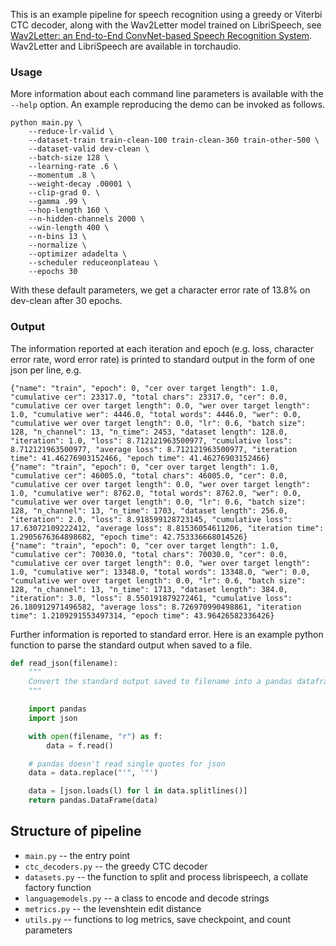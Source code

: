 This is an example pipeline for speech recognition using a greedy or Viterbi CTC decoder, along with the Wav2Letter model trained on LibriSpeech, see [Wav2Letter: an End-to-End ConvNet-based Speech Recognition System](https://arxiv.org/pdf/1609.03193.pdf). Wav2Letter and LibriSpeech are available in torchaudio.

### Usage

More information about each command line parameters is available with the `--help` option. An example reproducing the demo can be invoked as follows.
```
python main.py \
    --reduce-lr-valid \
    --dataset-train train-clean-100 train-clean-360 train-other-500 \
    --dataset-valid dev-clean \
    --batch-size 128 \
    --learning-rate .6 \
    --momentum .8 \
    --weight-decay .00001 \
    --clip-grad 0. \
    --gamma .99 \
    --hop-length 160 \
    --n-hidden-channels 2000 \
    --win-length 400 \
    --n-bins 13 \
    --normalize \
    --optimizer adadelta \
    --scheduler reduceonplateau \
    --epochs 30
```
With these default parameters, we get a character error rate of 13.8% on dev-clean after 30 epochs.

### Output

The information reported at each iteration and epoch (e.g. loss, character error rate, word error rate) is printed to standard output in the form of one json per line, e.g.
```
{"name": "train", "epoch": 0, "cer over target length": 1.0, "cumulative cer": 23317.0, "total chars": 23317.0, "cer": 0.0, "cumulative cer over target length": 0.0, "wer over target length": 1.0, "cumulative wer": 4446.0, "total words": 4446.0, "wer": 0.0, "cumulative wer over target length": 0.0, "lr": 0.6, "batch size": 128, "n_channel": 13, "n_time": 2453, "dataset length": 128.0, "iteration": 1.0, "loss": 8.712121963500977, "cumulative loss": 8.712121963500977, "average loss": 8.712121963500977, "iteration time": 41.46276903152466, "epoch time": 41.46276903152466}
{"name": "train", "epoch": 0, "cer over target length": 1.0, "cumulative cer": 46005.0, "total chars": 46005.0, "cer": 0.0, "cumulative cer over target length": 0.0, "wer over target length": 1.0, "cumulative wer": 8762.0, "total words": 8762.0, "wer": 0.0, "cumulative wer over target length": 0.0, "lr": 0.6, "batch size": 128, "n_channel": 13, "n_time": 1703, "dataset length": 256.0, "iteration": 2.0, "loss": 8.918599128723145, "cumulative loss": 17.63072109222412, "average loss": 8.81536054611206, "iteration time": 1.2905676364898682, "epoch time": 42.753336668014526}
{"name": "train", "epoch": 0, "cer over target length": 1.0, "cumulative cer": 70030.0, "total chars": 70030.0, "cer": 0.0, "cumulative cer over target length": 0.0, "wer over target length": 1.0, "cumulative wer": 13348.0, "total words": 13348.0, "wer": 0.0, "cumulative wer over target length": 0.0, "lr": 0.6, "batch size": 128, "n_channel": 13, "n_time": 1713, "dataset length": 384.0, "iteration": 3.0, "loss": 8.550191879272461, "cumulative loss": 26.180912971496582, "average loss": 8.726970990498861, "iteration time": 1.2109291553497314, "epoch time": 43.96426582336426}
```
Further information is reported to standard error. Here is an example python function to parse the standard output when saved to a file.
```python
def read_json(filename):
	"""
	Convert the standard output saved to filename into a pandas dataframe for analysis.
	"""

	import pandas
	import json

    with open(filename, "r") as f:
        data = f.read()

    # pandas doesn't read single quotes for json
    data = data.replace("'", '"')

    data = [json.loads(l) for l in data.splitlines()]
    return pandas.DataFrame(data)
```

## Structure of pipeline

* `main.py` -- the entry point
* `ctc_decoders.py` -- the greedy CTC decoder
* `datasets.py` -- the function to split and process librispeech, a collate factory function
* `languagemodels.py` -- a class to encode and decode strings
* `metrics.py` -- the levenshtein edit distance
* `utils.py` -- functions to log metrics, save checkpoint, and count parameters
